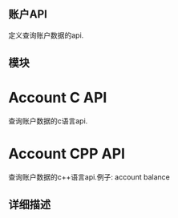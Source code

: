 账户API
----

定义查询账户数据的api.

模块
---

# Account C API   
查询账户数据的c语言api.

# Account CPP API    
查询账户数据的c++语言api.例子: account balance

详细描述
---
